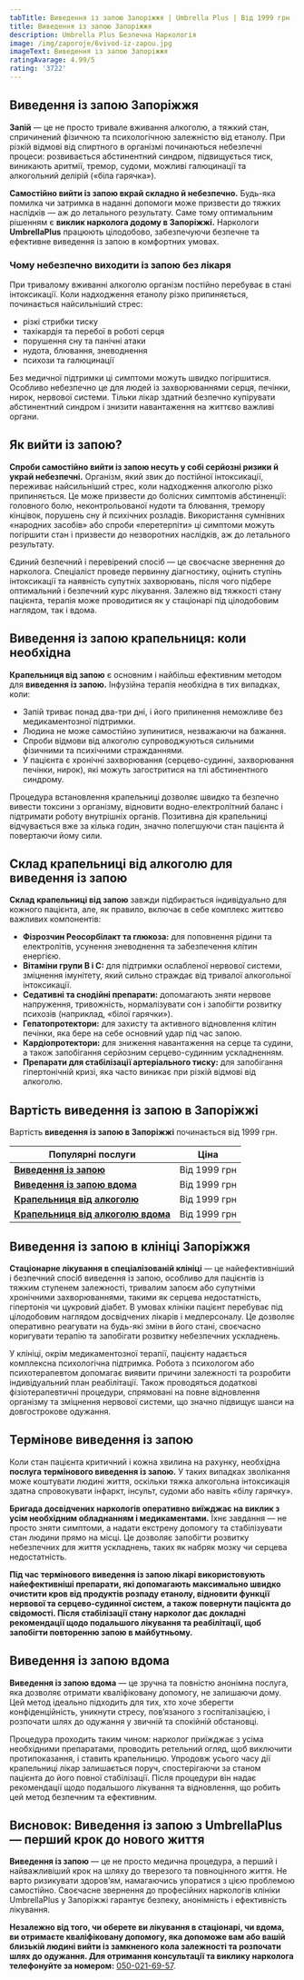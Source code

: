 ```yaml
---
tabTitle: Виведення із запою Запоріжжя | Umbrella Plus | Від 1999 грн
title: Виведення із запою Запоріжжя
description: Umbrella Plus Безпечна Наркологія
image: /img/zaporoje/6vivod-iz-zapou.jpg
imageText: Виведення із запою Запоріжжя
ratingAvarage: 4.99/5
rating: '3722'
---
```


## Виведення із запою Запоріжжя

**Запій** — це не просто тривале вживання алкоголю, а тяжкий стан, спричинений фізичною та психологічною залежністю від етанолу. При різкій відмові від спиртного в організмі починаються небезпечні процеси: розвивається абстинентний синдром, підвищується тиск, виникають аритмії, тремор, судоми, можливі галюцинації та алкогольний делірій («біла гарячка»).

**Самостійно вийти із запою вкрай складно й небезпечно.** Будь-яка помилка чи затримка в наданні допомоги може призвести до тяжких наслідків — аж до летального результату. Саме тому оптимальним рішенням є **виклик нарколога додому в Запоріжжі.** Наркологи **UmbrellaPlus** працюють цілодобово, забезпечуючи безпечне та ефективне виведення із запою в комфортних умовах.

### Чому небезпечно виходити із запою без лікаря

При тривалому вживанні алкоголю організм постійно перебуває в стані інтоксикації. Коли надходження етанолу різко припиняється, починається найсильніший стрес:

* різкі стрибки тиску
* тахікардія та перебої в роботі серця
* порушення сну та панічні атаки
* нудота, блювання, зневоднення
* психози та галюцинації

Без медичної підтримки ці симптоми можуть швидко погіршитися. Особливо небезпечно це для людей із захворюваннями серця, печінки, нирок, нервової системи. Тільки лікар здатний безпечно купірувати абстинентний синдром і знизити навантаження на життєво важливі органи.

## Як вийти із запою?

**Спроби самостійно вийти із запою несуть у собі серйозні ризики й украй небезпечні.** Організм, який звик до постійної інтоксикації, переживає найсильніший стрес, коли надходження алкоголю різко припиняється. Це може призвести до болісних симптомів абстиненції: головного болю, неконтрольованої нудоти та блювання, тремору кінцівок, порушень сну й психічних розладів. Використання сумнівних «народних засобів» або спроби «перетерпіти» ці симптоми можуть погіршити стан і призвести до незворотних наслідків, аж до летального результату.

Єдиний безпечний і перевірений спосіб — це своєчасне звернення до нарколога. Спеціаліст проведе первинну діагностику, оцінить ступінь інтоксикації та наявність супутніх захворювань, після чого підбере оптимальний і безпечний курс лікування. Залежно від тяжкості стану пацієнта, терапія може проводитися як у стаціонарі під цілодобовим наглядом, так і вдома.

## Виведення із запою крапельниця: коли необхідна

**Крапельниця від запою** є основним і найбільш ефективним методом для **виведення із запою.** Інфузійна терапія необхідна в тих випадках, коли:

* Запій триває понад два-три дні, і його припинення неможливе без медикаментозної підтримки.
* Людина не може самостійно зупинитися, незважаючи на бажання.
* Спроби відмови від алкоголю супроводжуються сильними фізичними та психічними стражданнями.
* У пацієнта є хронічні захворювання (серцево-судинні, захворювання печінки, нирок), які можуть загостритися на тлі абстинентного синдрому.

Процедура встановлення крапельниці дозволяє швидко та безпечно вивести токсини з організму, відновити водно-електролітний баланс і підтримати роботу внутрішніх органів. Позитивна дія крапельниці відчувається вже за кілька годин, значно полегшуючи стан пацієнта й повертаючи йому сили.

## Склад крапельниці від алкоголю для виведення із запою

**Склад крапельниці від запою** завжди підбирається індивідуально для кожного пацієнта, але, як правило, включає в себе комплекс життєво важливих компонентів:

* **Фізрозчин Реосорбілакт та глюкоза:** для поповнення рідини та електролітів, усунення зневоднення та забезпечення клітин енергією.
* **Вітаміни групи B і C:** для підтримки ослабленої нервової системи, зміцнення імунітету, який сильно страждає від тривалої алкогольної інтоксикації.
* **Седативні та снодійні препарати:** допомагають зняти нервове напруження, тривожність, нормалізувати сон і запобігти розвитку психозів (наприклад, «білої гарячки»).
* **Гепатопротектори:** для захисту та активного відновлення клітин печінки, яка бере на себе основний удар під час запою.
* **Кардіопротектори:** для зниження навантаження на серце та судини, а також запобігання серйозним серцево-судинним ускладненням.
* **Препарати для стабілізації артеріального тиску:** для запобігання гіпертонічній кризі, яка часто виникає при різкій відмові від алкоголю.

## Вартість виведення із запою в Запоріжжі

Вартість **виведення із запою в Запоріжжі** починається від 1999 грн.

| Популярні послуги                                                                 | Ціна         |
| --------------------------------------------------------------------------------- | ------------ |
| **[Виведення із запою](vivod-iz-zapoia-zaparoje-ua)**                             | Від 1999 грн |
| **[Виведення із запою вдома](Vivod-iz-zapoia-na-domy-zaporozhye-ua)**             | Від 1999 грн |
| **[Крапельниця від алкоголю](Kapelnica_ot_alkogola_zaporozhye-ua)**               | Від 1999 грн |
| **[Крапельниця від алкоголю вдома](Kapelnica_ot_alkogola_na_domy_zaporozhye-ua)** | Від 1999 грн |

## Виведення із запою в клініці Запоріжжя

**Стаціонарне лікування в спеціалізованій клініці** — це найефективніший і безпечний спосіб виведення із запою, особливо для пацієнтів із тяжким ступенем залежності, тривалим запоєм або супутніми хронічними захворюваннями, такими як серцева недостатність, гіпертонія чи цукровий діабет. В умовах клініки пацієнт перебуває під цілодобовим наглядом досвідчених лікарів і медперсоналу. Це дозволяє оперативно реагувати на будь-які зміни в його стані, своєчасно коригувати терапію та запобігати розвитку небезпечних ускладнень.

У клініці, окрім медикаментозної терапії, пацієнту надається комплексна психологічна підтримка. Робота з психологом або психотерапевтом допомагає виявити причини залежності та розробити індивідуальний план реабілітації. Також проводяться додаткові фізіотерапевтичні процедури, спрямовані на повне відновлення організму та зміцнення нервової системи, що значно підвищує шанси на довгострокове одужання.

## Термінове виведення із запою

Коли стан пацієнта критичний і кожна хвилина на рахунку, необхідна **послуга термінового виведення із запою.** У таких випадках зволікання може коштувати людині життя, оскільки тяжка алкогольна інтоксикація здатна спровокувати інфаркт, інсульт, судоми або навіть «білу гарячку».

**Бригада досвідчених наркологів оперативно виїжджає на виклик з усім необхідним обладнанням і медикаментами.** Їхнє завдання — не просто зняти симптоми, а надати екстрену допомогу та стабілізувати стан людини прямо на місці. Це дозволяє запобігти розвитку небезпечних для життя ускладнень, таких як набряк мозку чи серцева недостатність.

**Під час термінового виведення із запою лікарі використовують найефективніші препарати, які допомагають максимально швидко очистити кров від продуктів розпаду етанолу, відновити функції нервової та серцево-судинної систем, а також повернути пацієнта до свідомості. Після стабілізації стану нарколог дає докладні рекомендації щодо подальшого лікування та реабілітації, щоб запобігти повторенню запою в майбутньому.**

## Виведення із запою вдома

**Виведення із запою вдома** — це зручна та повністю анонімна послуга, яка дозволяє отримати кваліфіковану допомогу, не залишаючи дому. Цей метод ідеально підходить для тих, хто хоче зберегти конфіденційність, уникнути стресу, пов’язаного з госпіталізацією, і розпочати шлях до одужання у звичній та спокійній обстановці.

Процедура проходить таким чином: нарколог приїжджає з усіма необхідними препаратами, проводить ретельний огляд, щоб виключити протипоказання, і ставить крапельницю. Упродовж усього часу дії крапельниці лікар залишається поруч, спостерігаючи за станом пацієнта до його повної стабілізації. Після процедури він надає рекомендації щодо подальшого лікування та відновлення, що робить цей метод безпечним та ефективним.

## Висновок: Виведення із запою з UmbrellaPlus — перший крок до нового життя

**Виведення із запою** — це не просто медична процедура, а перший і найважливіший крок на шляху до тверезого та повноцінного життя. Не варто ризикувати здоров’ям, намагаючись упоратися з цією проблемою самостійно. Своєчасне звернення до професійних наркологів клініки UmbrellaPlus у Запоріжжі гарантує безпеку, анонімність і ефективність лікування.

**Незалежно від того, чи оберете ви лікування в стаціонарі, чи вдома, ви отримаєте кваліфіковану допомогу, яка допоможе вам або вашій близькій людині вийти із замкненого кола залежності та розпочати шлях до одужання. Для отримання консультації та виклику нарколога телефонуйте за номером:** [050-021-69-57](tel:0500216957).
